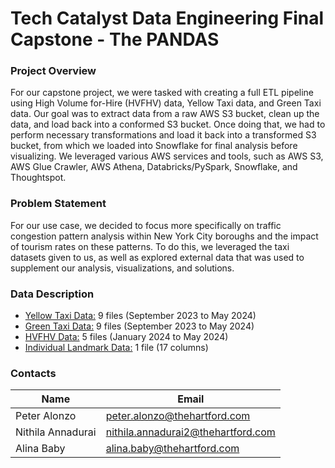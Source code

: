 # Tech Catalyst Data Engineering Final Capstone - The PANDAS 
### Project Overview
For our capstone project, we were tasked with creating a full ETL pipeline using High Volume for-Hire (HVFHV) data, Yellow Taxi data, and Green Taxi data. Our goal was to extract data from a raw AWS S3 bucket, clean up the data, and load back into a conformed S3 bucket. Once doing that, we had to perform necessary transformations and load it back into a transformed S3 bucket, from which we loaded into Snowflake for final analysis before visualizing. We leveraged various AWS services and tools, such as AWS S3, AWS Glue Crawler, AWS Athena, Databricks/PySpark, Snowflake, and Thoughtspot. 

### Problem Statement
For our use case, we decided to focus more specifically on traffic congestion pattern analysis within New York City boroughs and the impact of tourism rates on these patterns. To do this, we leveraged the taxi datasets given to us, as well as explored external data that was used to supplement our analysis, visualizations, and solutions. 

### Data Description
* [Yellow Taxi Data:](https://www.nyc.gov/site/tlc/about/tlc-trip-record-data.page) 9 files (September 2023 to May 2024)
* [Green Taxi Data:](https://www.nyc.gov/site/tlc/about/tlc-trip-record-data.page) 9 files (September 2023 to May 2024)
* [HVFHV Data:](https://www.nyc.gov/site/tlc/about/tlc-trip-record-data.page) 5 files (January 2024 to May 2024)
* [Individual Landmark Data:](https://data.cityofnewyork.us/Housing-Development/Individual-Landmark-Sites/buis-pvji/about_data) 1 file (17 columns)


### Contacts

| Name | Email |
|--------------|----------------------------|
| Peter Alonzo | peter.alonzo@thehartford.com |
| Nithila Annadurai | nithila.annadurai2@thehartford.com |
| Alina Baby | alina.baby@thehartford.com | 







